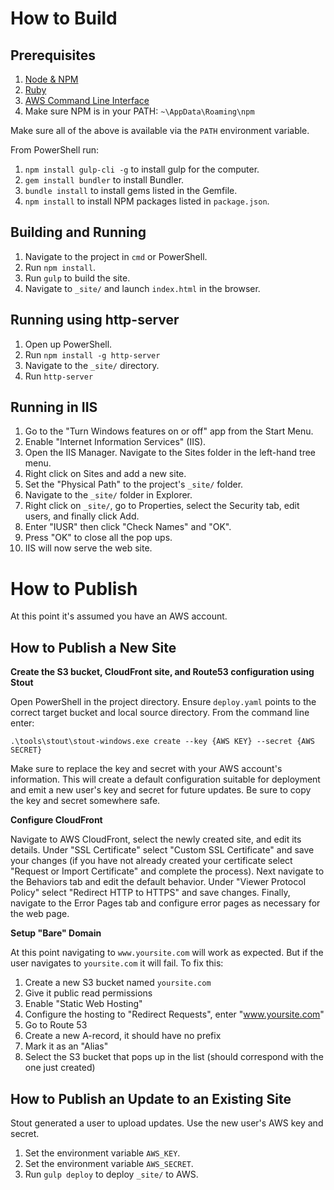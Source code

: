 How to Build
===

Prerequisites
---

  1. [Node & NPM](https://nodejs.org/)
  1. [Ruby](https://rubyinstaller.org/)
  1. [AWS Command Line Interface](http://aws.amazon.com/cli/)
  1. Make sure NPM is in your PATH: `~\AppData\Roaming\npm`

Make sure all of the above is available via the `PATH` environment variable.

From PowerShell run:

  1. `npm install gulp-cli -g` to install gulp for the computer.
  1. `gem install bundler` to install Bundler.
  1. `bundle install` to install gems listed in the Gemfile.
  1. `npm install` to install NPM packages listed in `package.json`.

Building and Running
---

  1. Navigate to the project in `cmd` or PowerShell.
  1. Run `npm install`.
  1. Run `gulp` to build the site.
  1. Navigate to `_site/` and launch `index.html` in the browser.

Running using http-server
---
  1. Open up PowerShell.
  1. Run `npm install -g http-server`
  1. Navigate to the `_site/` directory.
  1. Run `http-server`

Running in IIS
---
  1. Go to the "Turn Windows features on or off" app from the Start Menu.
  1. Enable "Internet Information Services" (IIS).
  1. Open the IIS Manager. Navigate to the Sites folder in the left-hand tree menu.
  1. Right click on Sites and add a new site.
  1. Set the "Physical Path" to the project's `_site/` folder.
  1. Navigate to the `_site/` folder in Explorer.
  1. Right click on `_site/`, go to Properties, select the Security tab, edit users, and finally click Add.
  1. Enter "IUSR" then click "Check Names" and "OK".
  1. Press "OK" to close all the pop ups.
  1. IIS will now serve the web site.

How to Publish
===
At this point it's assumed you have an AWS account.

How to Publish a New Site
---

__Create the S3 bucket, CloudFront site, and Route53 configuration using Stout__

Open PowerShell in the project directory. Ensure `deploy.yaml` points to the correct target bucket and local source directory. From the command line enter:

`.\tools\stout\stout-windows.exe create --key {AWS KEY} --secret {AWS SECRET}`

Make sure to replace the key and secret with your AWS account's information. This will create a default configuration suitable for deployment and emit a new user's key and secret for future updates. Be sure to copy the key and secret somewhere safe.

__Configure CloudFront__

Navigate to AWS CloudFront, select the newly created site, and edit its details. Under "SSL Certificate" select "Custom SSL Certificate" and save your changes (if you have not already created your certificate select "Request or Import Certificate" and complete the process). Next navigate to the Behaviors tab and edit the default behavior. Under "Viewer Protocol Policy" select "Redirect HTTP to HTTPS" and save changes.
Finally, navigate to the Error Pages tab and configure error pages as necessary for the web page.

__Setup "Bare" Domain__

At this point navigating to `www.yoursite.com` will work as expected. But if the user navigates to `yoursite.com` it will fail. To fix this:

  1. Create a new S3 bucket named `yoursite.com`
  1. Give it public read permissions
  1. Enable "Static Web Hosting"
  1. Configure the hosting to "Redirect Requests", enter "www.yoursite.com"
  1. Go to Route 53
  1. Create a new A-record, it should have no prefix
  1. Mark it as an "Alias"
  1. Select the S3 bucket that pops up in the list (should correspond with the one just created)

How to Publish an Update to an Existing Site
---

Stout generated a user to upload updates. Use the new user's AWS key and secret.

  1. Set the environment variable `AWS_KEY`.
  1. Set the environment variable `AWS_SECRET`.
  1. Run `gulp deploy` to deploy `_site/` to AWS.
